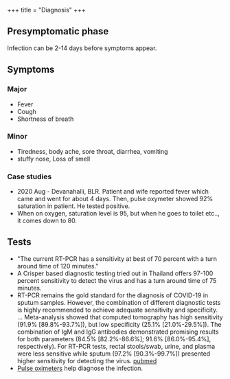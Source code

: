 +++
title = "Diagnosis"
+++

## Presymptomatic phase
Infection can be 2-14 days before symptoms appear. 

## Symptoms
### Major
- Fever
- Cough
- Shortness of breath

### Minor
- Tiredness, body ache, sore throat, diarrhea, vomiting
- stuffy nose, Loss of smell

### Case studies
- 2020 Aug - Devanahalli, BLR. Patient and wife reported fever which came and went for about 4 days. Then, pulse oxymeter showed 92% saturation in patient. He tested positive.
- When on oxygen, saturation level is 95, but when he goes to toilet etc.., it comes down to 80.

## Tests
- "The current RT-PCR has a sensitivity at best of 70 percent with a turn around time of 120 minutes."
- A Crisper based diagnostic testing tried out in Thailand offers 97-100 percent sensitivity to detect the virus and has a turn around time of 75 minutes.
- RT-PCR remains the gold standard for the diagnosis of COVID-19 in sputum samples. However, the combination of different diagnostic tests is highly recommended to achieve adequate sensitivity and specificity. ... Meta-analysis showed that computed tomography has high sensitivity (91.9% [89.8%-93.7%]), but low specificity (25.1% [21.0%-29.5%]). The combination of IgM and IgG antibodies demonstrated promising results for both parameters (84.5% [82.2%-86.6%]; 91.6% [86.0%-95.4%], respectively). For RT-PCR tests, rectal stools/swab, urine, and plasma were less sensitive while sputum (97.2% [90.3%-99.7%]) presented higher sensitivity for detecting the virus.  [pubmed](https://pubmed.ncbi.nlm.nih.gov/32659413/)
- [Pulse oximeters]() help diagnose the infection. 


